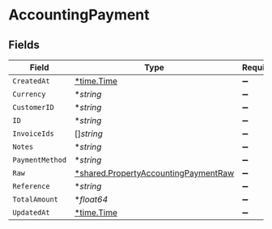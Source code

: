 # AccountingPayment


## Fields

| Field                                                                                              | Type                                                                                               | Required                                                                                           | Description                                                                                        |
| -------------------------------------------------------------------------------------------------- | -------------------------------------------------------------------------------------------------- | -------------------------------------------------------------------------------------------------- | -------------------------------------------------------------------------------------------------- |
| `CreatedAt`                                                                                        | [*time.Time](https://pkg.go.dev/time#Time)                                                         | :heavy_minus_sign:                                                                                 | N/A                                                                                                |
| `Currency`                                                                                         | **string*                                                                                          | :heavy_minus_sign:                                                                                 | N/A                                                                                                |
| `CustomerID`                                                                                       | **string*                                                                                          | :heavy_minus_sign:                                                                                 | N/A                                                                                                |
| `ID`                                                                                               | **string*                                                                                          | :heavy_minus_sign:                                                                                 | N/A                                                                                                |
| `InvoiceIds`                                                                                       | []*string*                                                                                         | :heavy_minus_sign:                                                                                 | N/A                                                                                                |
| `Notes`                                                                                            | **string*                                                                                          | :heavy_minus_sign:                                                                                 | N/A                                                                                                |
| `PaymentMethod`                                                                                    | **string*                                                                                          | :heavy_minus_sign:                                                                                 | N/A                                                                                                |
| `Raw`                                                                                              | [*shared.PropertyAccountingPaymentRaw](../../../pkg/models/shared/propertyaccountingpaymentraw.md) | :heavy_minus_sign:                                                                                 | N/A                                                                                                |
| `Reference`                                                                                        | **string*                                                                                          | :heavy_minus_sign:                                                                                 | N/A                                                                                                |
| `TotalAmount`                                                                                      | **float64*                                                                                         | :heavy_minus_sign:                                                                                 | N/A                                                                                                |
| `UpdatedAt`                                                                                        | [*time.Time](https://pkg.go.dev/time#Time)                                                         | :heavy_minus_sign:                                                                                 | N/A                                                                                                |